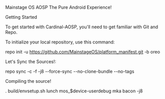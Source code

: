 Mainstage OS
AOSP The Pure Android Experience!

Getting Started

To get started with Cardinal-AOSP, you'll need to get familiar with Git and Repo.

To initialize your local repository, use this command:

repo init -u https://github.com/MainstageOS/platform_manifest.git -b oreo

Let's Sync the Sources!:

repo sync -c -f -j8 --force-sync --no-clone-bundle --no-tags

Compiling the source!

. build/envsetup.sh
lunch mos_$device-userdebug
mka bacon -j8
